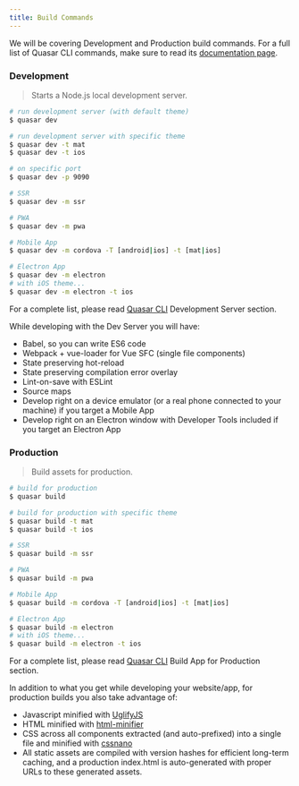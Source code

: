 ```yaml
---
title: Build Commands
---
```

We will be covering Development and Production build commands. For a full list of Quasar CLI commands, make sure to read its [documentation page](/guide/quasar-cli.html).

### Development
> Starts a Node.js local development server.

``` bash
# run development server (with default theme)
$ quasar dev

# run development server with specific theme
$ quasar dev -t mat
$ quasar dev -t ios

# on specific port
$ quasar dev -p 9090

# SSR
$ quasar dev -m ssr

# PWA
$ quasar dev -m pwa

# Mobile App
$ quasar dev -m cordova -T [android|ios] -t [mat|ios]

# Electron App
$ quasar dev -m electron
# with iOS theme...
$ quasar dev -m electron -t ios
```

For a complete list, please read [Quasar CLI](/guide/quasar-cli.html#dev-Development-Server) Development Server section.

While developing with the Dev Server you will have:
* Babel, so you can write ES6 code
* Webpack + vue-loader for Vue SFC (single file components)
* State preserving hot-reload
* State preserving compilation error overlay
* Lint-on-save with ESLint
* Source maps
* Develop right on a device emulator (or a real phone connected to your machine) if you target a Mobile App
* Develop right on an Electron window with Developer Tools included if you target an Electron App

### Production
> Build assets for production.

``` bash
# build for production
$ quasar build

# build for production with specific theme
$ quasar build -t mat
$ quasar build -t ios

# SSR
$ quasar build -m ssr

# PWA
$ quasar build -m pwa

# Mobile App
$ quasar build -m cordova -T [android|ios] -t [mat|ios]

# Electron App
$ quasar build -m electron
# with iOS theme...
$ quasar build -m electron -t ios
```

For a complete list, please read [Quasar CLI](/guide/quasar-cli.html#build-clean-Build-App-for-Production) Build App for Production section.

In addition to what you get while developing your website/app, for production builds you also take advantage of:
* Javascript minified with [UglifyJS](https://github.com/mishoo/UglifyJS2)
* HTML minified with [html-minifier](https://github.com/kangax/html-minifier)
* CSS across all components extracted (and auto-prefixed) into a single file and minified with [cssnano](https://github.com/ben-eb/cssnano)
* All static assets are compiled with version hashes for efficient long-term caching, and a production index.html is auto-generated with proper URLs to these generated assets.